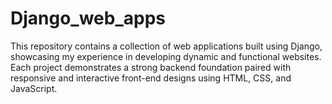 # Django_web_apps
This repository contains a collection of web applications built using Django, showcasing my experience in developing dynamic and functional websites. Each project demonstrates a strong backend foundation paired with responsive and interactive front-end designs using HTML, CSS, and JavaScript. 
